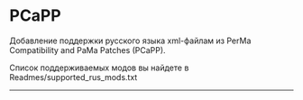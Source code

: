 PCaPP
=====

Добавление поддержки русского языка xml-файлам из PerMa Compatibility and PaMa Patches (PCaPP).

Список поддерживаемых модов вы найдете в Readmes/supported_rus_mods.txt

----------